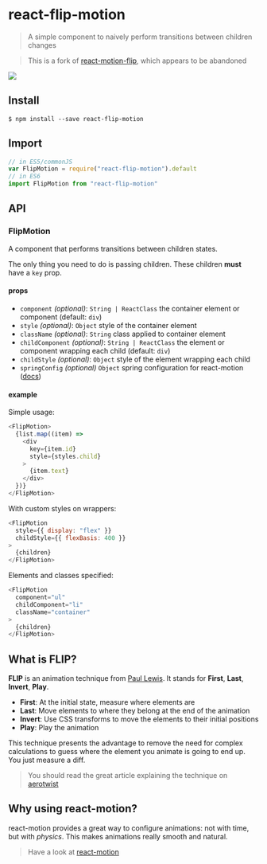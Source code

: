 # react-flip-motion

> A simple component to naively perform transitions between children changes

> This is a fork of [react-motion-flip](https://github.com/bloodyowl/react-motion-flip), which appears to be abandoned

![](http://f.cl.ly/items/3S1p2m0W3g1W2A141505/Screen%20Recording%202016-05-31%20at%2012.09%20PM.gif)

## Install

```console
$ npm install --save react-flip-motion
```

## Import

```javascript
// in ES5/commonJS
var FlipMotion = require("react-flip-motion").default
// in ES6
import FlipMotion from "react-flip-motion"
```

## API

### FlipMotion

A component that performs transitions between children states.

The only thing you need to do is passing children. These children **must** have a `key` prop.

#### props

- `component` *(optional)*: `String | ReactClass` the container element or component (default: `div`)
- `style` *(optional)*: `Object` style of the container element
- `className` *(optional)*: `String` class applied to container element
- `childComponent` *(optional)*: `String | ReactClass` the element or component wrapping each child (default: `div`)
- `childStyle` *(optional)*: `Object` style of the element wrapping each child
- `springConfig` *(optional)* `Object` spring configuration for react-motion ([docs](https://github.com/chenglou/react-motion#--spring-val-number-config-springhelperconfig--opaqueconfig))

#### example

Simple usage:

```javascript
<FlipMotion>
  {list.map((item) =>
    <div
      key={item.id}
      style={styles.child}
    >
      {item.text}
    </div>
  })}
</FlipMotion>
```

With custom styles on wrappers:

```javascript
<FlipMotion
  style={{ display: "flex" }}
  childStyle={{ flexBasis: 400 }}
>
  {children}
</FlipMotion>
```

Elements and classes specified:

```javascript
<FlipMotion
  component="ul"
  childComponent="li"
  className="container"
>
  {children}
</FlipMotion>
```

## What is FLIP?

**FLIP** is an animation technique from [Paul Lewis](https://twitter.com/aerotwist). It stands for **First**, **Last**, **Invert**, **Play**.

- **First**: At the initial state, measure where elements are
- **Last**: Move elements to where they belong at the end of the animation
- **Invert**: Use CSS transforms to move the elements to their initial positions
- **Play**: Play the animation

This technique presents the advantage to remove the need for complex calculations to guess where the element you animate is going to end up. You just measure a diff.

> You should read the great article explaining the technique on [aerotwist](https://aerotwist.com/blog/flip-your-animations/)

## Why using react-motion?

react-motion provides a great way to configure animations: not with time, but with *physics*. This makes animations really smooth and natural.

> Have a look at [react-motion](https://github.com/chenglou/react-motion/#what-does-this-library-try-to-solve)
